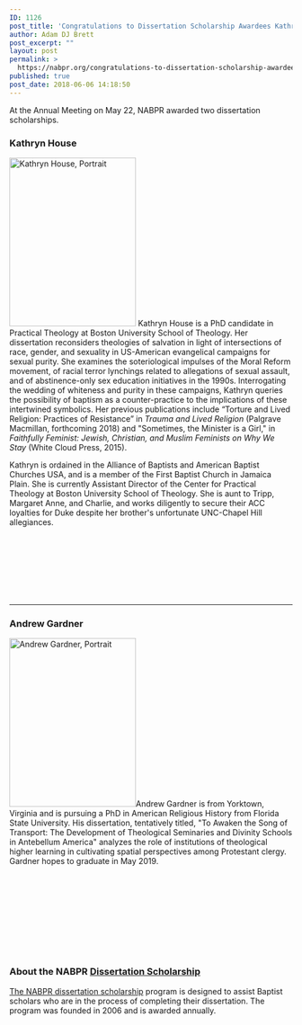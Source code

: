 ```yaml
---
ID: 1126
post_title: 'Congratulations to Dissertation Scholarship Awardees Kathryn House &#038; Andrew Gardner'
author: Adam DJ Brett
post_excerpt: ""
layout: post
permalink: >
  https://nabpr.org/congratulations-to-dissertation-scholarship-awardees-kathryn-house-andrew-gardner/
published: true
post_date: 2018-06-06 14:18:50
---
```

At the Annual Meeting on May 22, NABPR awarded two dissertation scholarships.

<h3>Kathryn House</h3>

<a href="https://nabpr.org/wp-content/uploads/2018/06/Kathryn-House.jpg"><img class="alignleft wp-image-1128 size-medium" src="https://nabpr.org/wp-content/uploads/2018/06/Kathryn-House-225x300.jpg" alt="Kathryn House, Portrait" width="225" height="300" /></a>
Kathryn House is a PhD candidate in Practical Theology at Boston University School of Theology. Her dissertation reconsiders theologies of salvation in light of intersections of race, gender, and sexuality in US-American evangelical campaigns for sexual purity. She examines the soteriological impulses of the Moral Reform movement, of racial terror lynchings related to allegations of sexual assault, and of abstinence-only sex education initiatives in the 1990s. Interrogating the wedding of whiteness and purity in these campaigns, Kathryn queries the possibility of baptism as a counter-practice to the implications of these intertwined symbolics. Her previous publications include “Torture and Lived Religion: Practices of Resistance” in <em>Trauma and Lived Religion</em> (Palgrave Macmillan, forthcoming 2018) and "Sometimes, the Minister is a Girl," in <em>Faithfully Feminist: Jewish, Christian, and Muslim Feminists on Why We Stay</em> (White Cloud Press, 2015).

Kathryn is ordained in the Alliance of Baptists and American Baptist Churches USA, and is a member of the First Baptist Church in Jamaica Plain. She is currently Assistant Director of the Center for Practical Theology at Boston University School of Theology. She is aunt to Tripp, Margaret Anne, and Charlie, and works diligently to secure their ACC loyalties for Duke despite her brother's unfortunate UNC-Chapel Hill allegiances.

&nbsp;

&nbsp;

&nbsp;

&nbsp;

<hr />

<h3>Andrew Gardner</h3>

<a href="https://nabpr.org/wp-content/uploads/2018/06/Andrew-Gardner.jpg"><img class="alignleft wp-image-1129 size-medium" src="https://nabpr.org/wp-content/uploads/2018/06/Andrew-Gardner-225x300.jpg" alt="Andrew Gardner, Portrait" width="225" height="300" /></a>Andrew Gardner is from Yorktown, Virginia and is pursuing a PhD in American Religious History from Florida State University. His dissertation, tentatively titled, "To Awaken the Song of Transport: The Development of Theological Seminaries and Divinity Schools in Antebellum America" analyzes the role of institutions of theological higher learning in cultivating spatial perspectives among Protestant clergy. Gardner hopes to graduate in May 2019.

&nbsp;

&nbsp;

&nbsp;

&nbsp;

&nbsp;

<h3>About the NABPR <a href="https://nabpr.org/dissertation/">Dissertation Scholarship</a></h3>

<a href="https://nabpr.org/dissertation/">The NABPR dissertation scholarship</a> program is designed to assist Baptist scholars who are in the process of completing their dissertation. The program was founded in 2006 and is awarded annually.